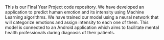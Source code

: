 This is our Final Year Project code repository. We have developed an application to predict human emotion and its intensity using Machine Learning algorithms. We have trained our model using a neural network that will categorize emotions and assign intensity to each one of them. This model is connected to an Android application which aims to facilitate mental health professionals during diagnosis of their patients. 

